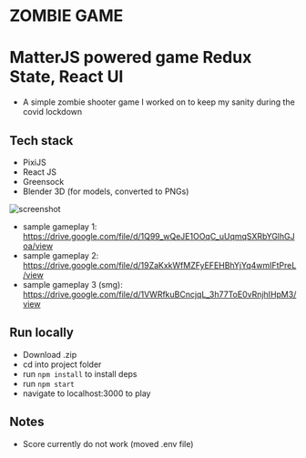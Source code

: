 # ZOMBIE GAME
# MatterJS powered game Redux State, React UI
- A simple zombie shooter game I worked on to keep my sanity during the covid lockdown

## Tech stack
- PixiJS
- React JS
- Greensock
- Blender 3D (for models, converted to PNGs)

![screenshot](https://github.com/ericposas/Zombie-Chamber-with-simple-game-scores/blob/main/zombie-snip1.PNG)

- sample gameplay 1: https://drive.google.com/file/d/1Q99_wQeJE1OOqC_uUqmqSXRbYGlhGJoa/view
- sample gameplay 2: https://drive.google.com/file/d/19ZaKxkWfMZFyEFEHBhYjYq4wmIFtPreL/view
- sample gameplay 3 (smg): https://drive.google.com/file/d/1VWRfkuBCncjqL_3h77ToE0vRnjhIHpM3/view

## Run locally
- Download .zip
- cd into project folder
- run `npm install` to install deps
- run `npm start`
- navigate to localhost:3000 to play

## Notes
- Score currently do not work (moved .env file)
